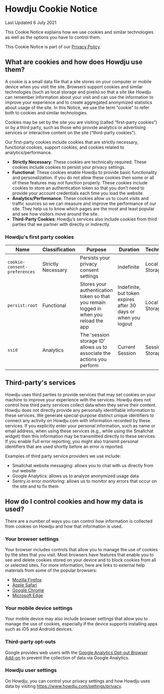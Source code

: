 # Howdju Cookie Notice

Last Updated 6 July 2021

This Cookie Notice explains how we use cookies and similar technologies as well as the options you have to control them.

This Cookie Notice is part of our [Privacy Policy](/policies/privacy-policy).

## What are cookies and how does Howdju use them?

A cookie is a small data file that a site stores on your computer or mobile device when you visit the site. Browsers support cookies and similar technologies (such as local storage and pixels) so that a site like Howdju can remember information about your visit and can use the information to improve your experience and to create aggregated anonymized statistics about usage of the site. In this Notice, we use the term “cookie” to refer both to cookies and similar technologies.

Cookies may be set by the site you are visiting (called “first-party cookies”) or by a third party, such as those who provide analytics or advertising services or interactive content on the site (“third-party cookies”).

Our first-party cookies include cookies that are strictly necessary, functional cookies, support cookies, and cookies related to analytics/performance.

- **Strictly Necessary**: These cookies are technically required. These cookies include cookies to persist your privacy settings.
- **Functional**: These cookies enable Howdju to provide basic functionality and personalization. If you do not allow these cookies then some or all of these features may not function properly. These cookies include cookies to store an authentication token so that you don’t need to provide your account credentials each time you load the website.
- **Analytics/Performance**: These cookies allow us to count visits and traffic sources so we can measure and improve the performance of our site. They help us to know which pages are the most and least popular and see how visitors move around the site.
- **Third-Party Cookies**: Howdju’s services also include cookies from third parties that we partner with directly or indirectly.

### Howdju's first party cookies

| Name                         | Classification     | Purpose                                                                               | Duration                                                       | Technology      |
| ---------------------------- | ------------------ | ------------------------------------------------------------------------------------- | -------------------------------------------------------------- | --------------- |
| `cookie-consent-preferences` | Strictly Necessary | Persists your privacy consent settings                                                | Indefinite                                                     | Local Storage   |
| `persist:root`               | Functional         | Stores your authentication token so that you remain logged in when you reload the app | Indefinite, but token expires after 30 days or when you logout | Local Storage   |
| `ssid`                       | Analytics          | The 'session storage ID' allows us to associate the actions you perform               | Current Session                                                | Session Storage |

## Third-party's services

Howdju uses third parties to provide services that may set cookies on your machine to improve your experience with the services. Howdju does not control how third party services collect data when they serve their content. Howdju does not directly provide any personally identifiable information to these services. We generate special-purpose distinct unique identifiers to connect any activity on Howdju.com with information recorded by these services. If you explicitly enter your personal information, such as name or email address, when using these services (e.g., while using the Smallchat widget) then this information may be transmitted directly to these services. If you enable Full error reporting, you might also transmit personal identifiers that are used shortly before an error is reported.

Examples of third party service providers we use include:

- Smallchat website messaging: allows you to chat with us directly from our website
- Google Analytics: allows us to analyze anonymized usage data
- Sentry.io error monitoring: allows us to monitor any errors that occur on the site and to fix them

## How do I control cookies and how my data is used?

There are a number of ways you can control how information is collected from cookies on Howdju and how that information is used.

### Your browser settings

Your browser includes controls that allow you to manage the use of cookies by the sites that you visit. Most browsers have features that enable you to see and delete cookies stored on your device and to block cookies from all or selected sites. For more information, here are links to external help materials from some of the popular browsers:

- [Mozilla Firefox](https://support.mozilla.org/en-US/kb/cookies-information-websites-store-on-your-computer)
- [Apple Safari](https://support.apple.com/guide/safari/manage-cookies-and-website-data-sfri11471/mac)
- [Google Chrome](https://support.google.com/chrome/answer/95647)
- [Microsoft Edge](https://support.microsoft.com/en-us/help/4027947/microsoft-edge-delete-cookies)

### Your mobile device settings

Your mobile device may also include browser settings that allow you to manage the use of cookies, especially if the device supports installing apps such as iOS and Android devices.

### Third-party opt-outs

Google provides web users with the [Google Analytics Opt-out Browser Add-on](https://tools.google.com/dlpage/gaoptout) to prevent the collection of data via Google Analytics.

### Howdju user settings

On Howdju, you can control your privacy settings and how Howdju uses data by visiting https://www.howdju.com/settings/privacy.
